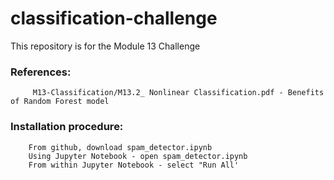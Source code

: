 # classification-challenge
This repository is for the Module 13 Challenge

 ### References:


         M13-Classification/M13.2_ Nonlinear Classification.pdf - Benefits of Random Forest model

 ### Installation procedure:
    
        From github, download spam_detector.ipynb
        Using Jupyter Notebook - open spam_detector.ipynb
        From within Jupyter Notebook - select "Run All'